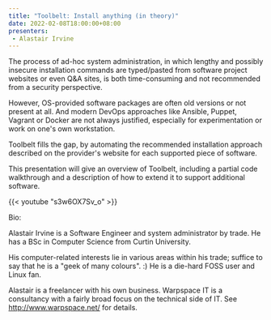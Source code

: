 ```yaml
---
title: "Toolbelt: Install anything (in theory)"
date: 2022-02-08T18:00:00+08:00
presenters:
 - Alastair Irvine
---
```


The process of ad-hoc system administration, in which lengthy and
possibly insecure installation commands are typed/pasted from software
project websites or even Q&A sites, is both time-consuming and not
recommended from a security perspective.

However, OS-provided software packages are often old versions or not
present at all.  And modern DevOps approaches like Ansible, Puppet,
Vagrant or Docker are not always justified, especially for
experimentation or work on one's own workstation.

Toolbelt fills the gap, by automating the recommended installation
approach described on the provider's website for each supported piece
of software.
<!--more-->

This presentation will give an overview of Toolbelt, including a
partial code walkthrough and a description of how to extend it to
support additional software.

{{< youtube "s3w6OX7Sv_o" >}}

Bio:

Alastair Irvine is a Software Engineer and system administrator by
trade.  He has a BSc in Computer Science from Curtin University.

His computer-related interests lie in various areas within his trade;
suffice to say that he is a "geek of many colours". :) He is a
die-hard FOSS user and Linux fan.

Alastair is a freelancer with his own business.  Warpspace IT is a
consultancy with a fairly broad focus on the technical side of IT. See
http://www.warpspace.net/ for details.
